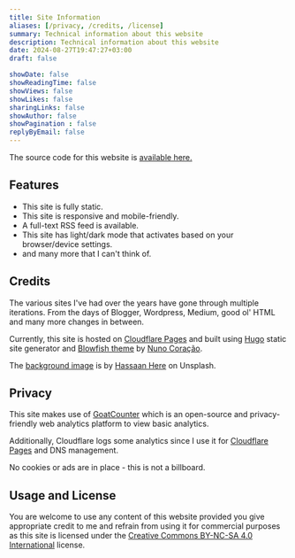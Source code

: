 ```yaml
---
title: Site Information
aliases: [/privacy, /credits, /license]
summary: Technical information about this website
description: Technical information about this website
date: 2024-08-27T19:47:27+03:00
draft: false

showDate: false
showReadingTime: false
showViews: false
showLikes: false
sharingLinks: false
showAuthor: false
showPagination : false
replyByEmail: false
---
```


The source code for this website is [available here.](https://github.com/insidemordecai/insidemordecai.com)

## Features

- This site is fully static.
- This site is responsive and mobile-friendly.
- A full-text RSS feed is available.
- This site has light/dark mode that activates based on your browser/device settings.
- and many more that I can't think of. 

## Credits 

The various sites I've had over the years have gone through multiple iterations.
From the days of Blogger, Wordpress, Medium, good ol' HTML and many more changes in between. 

Currently, this site is hosted on [Cloudflare Pages](https://pages.cloudflare.com/) and built using [Hugo](https://gohugo.io/) static site generator and [Blowfish theme](https://blowfish.page/) by [Nuno Coração](https://n9o.xyz/). 

The [background image](https://unsplash.com/photos/abstract-blue-shapes-appear-to-float-in-the-air-aVjegSvlFHk) is by [Hassaan Here](https://unsplash.com/@hassaanhre) on Unsplash.

## Privacy 

This site makes use of [GoatCounter](https://www.goatcounter.com/) which is an open-source and privacy-friendly web analytics platform to view basic analytics. 

Additionally, Cloudflare logs some analytics since I use it for [Cloudflare Pages](https://pages.cloudflare.com/) and DNS management.

No cookies or ads are in place - this is not a billboard.

## Usage and License 

You are welcome to use any content of this website provided you give appropriate credit to me and refrain from using it for commercial purposes as this site is licensed under the [Creative Commons BY-NC-SA 4.0 International](https://creativecommons.org/licenses/by-nc-sa/4.0/) license. 
